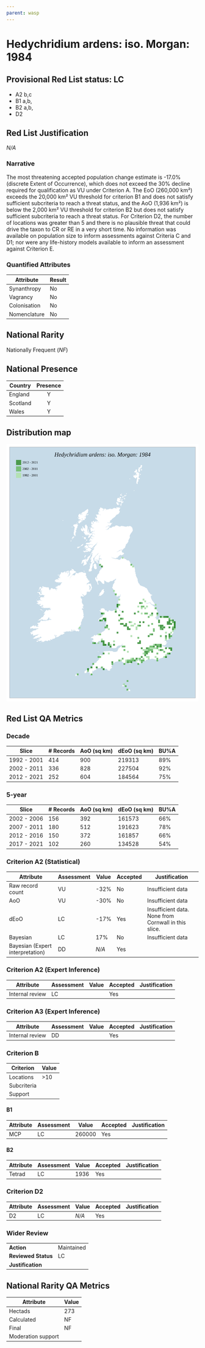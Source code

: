 ```yaml
---
parent: wasp
---
```


# Hedychridium ardens: iso. Morgan: 1984

## Provisional Red List status: LC
- A2 b,c
- B1 a,b, 
- B2 a,b, 
- D2

## Red List Justification
*N/A*
### Narrative


The most threatening accepted population change estimate is -17.0% (discrete Extent of Occurrence), which does not exceed the 30% decline required for qualification as VU under Criterion A. The EoO (260,000 km²) exceeds the 20,000 km² VU threshold for criterion B1 and does not satisfy sufficient subcriteria to reach a threat status, and the AoO (1,936 km²) is below the 2,000 km² VU threshold for criterion B2 but does not satisfy sufficient subcriteria to reach a threat status. For Criterion D2, the number of locations was greater than 5 and there is no plausible threat that could drive the taxon to CR or RE in a very short time. No information was available on population size to inform assessments against Criteria C and D1; nor were any life-history models available to inform an assessment against Criterion E.
### Quantified Attributes
|Attribute|Result|
|---|---|
|Synanthropy|No|
|Vagrancy|No|
|Colonisation|No|
|Nomenclature|No|


## National Rarity
Nationally Frequent (*NF*)

## National Presence
|Country|Presence
|---|:-:|
|England|Y|
|Scotland|Y|
|Wales|Y|


## Distribution map
![](../map/616.svg)

## Red List QA Metrics
### Decade
| Slice | # Records | AoO (sq km) | dEoO (sq km) |BU%A |
|---|---|---|---|---|
|1992 - 2001|414|900|219313|89%|
|2002 - 2011|336|828|227504|92%|
|2012 - 2021|252|604|184564|75%|
### 5-year
| Slice | # Records | AoO (sq km) | dEoO (sq km) |BU%A |
|---|---|---|---|---|
|2002 - 2006|156|392|161573|66%|
|2007 - 2011|180|512|191623|78%|
|2012 - 2016|150|372|161857|66%|
|2017 - 2021|102|260|134528|54%|
### Criterion A2 (Statistical)
|Attribute|Assessment|Value|Accepted|Justification
|---|---|---|---|---|
|Raw record count|VU|-32%|No|Insufficient data|
|AoO|VU|-30%|No|Insufficient data|
|dEoO|LC|-17%|Yes|Insufficient data. None from Cornwall in this slice.|
|Bayesian|LC|17%|No|Insufficient data|
|Bayesian (Expert interpretation)|DD|*N/A*|Yes||
### Criterion A2 (Expert Inference)
|Attribute|Assessment|Value|Accepted|Justification
|---|---|---|---|---|
|Internal review|LC||Yes||
### Criterion A3 (Expert Inference)
|Attribute|Assessment|Value|Accepted|Justification
|---|---|---|---|---|
|Internal review|DD||Yes||
### Criterion B
|Criterion| Value|
|---|---|
|Locations|>10|
|Subcriteria||
|Support||
#### B1
|Attribute|Assessment|Value|Accepted|Justification
|---|---|---|---|---|
|MCP|LC|260000|Yes||
#### B2
|Attribute|Assessment|Value|Accepted|Justification
|---|---|---|---|---|
|Tetrad|LC|1936|Yes||
### Criterion D2
|Attribute|Assessment|Value|Accepted|Justification
|---|---|---|---|---|
|D2|LC|*N/A*|Yes||
### Wider Review
|  |  |
|---|---|
|**Action**|Maintained|
|**Reviewed Status**|LC|
|**Justification**||


## National Rarity QA Metrics
|Attribute|Value|
|---|---|
|Hectads|273|
|Calculated|NF|
|Final|NF|
|Moderation support||


